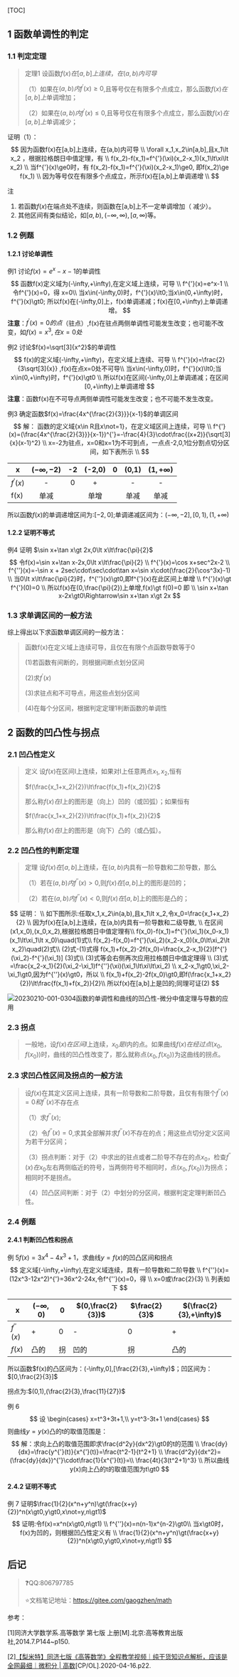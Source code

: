 [TOC]

## 1 函数单调性的判定

### 1.1 判定定理

> 定理1 设函数$f(x)在[a,b]上连续，在(a,b)内可导$
>
> （1）如果在$(a,b)内f^{'}(x)\ge0$,且等号仅在有限多个点成立，那么函数$f(x)在[a,b]上$单调增加；
>
> （2）如果在$(a,b)内f^{'}(x)\le0$,且等号仅在有限多个点成立，那么函数$f(x)在[a,b]上$单调减少；

证明（1）：
$$
因为函数f(x)在[a,b]上连续，在(a,b)内可导 \\
\forall x_1,x_2\in[a,b],且x_1\lt x_2 ，根据拉格朗日中值定理，有 \\
f(x_2)-f(x_1)=f^{'}(\xi)(x_2-x_1)(x_1\lt\xi\lt x_2) \\
当f^{'}(x)\ge0时，有 f(x_2)-f(x_1)=f^{'}(\xi)(x_2-x_1)\ge0, 即f(x_2)\ge f(x_1) \\
因为等号仅在有限多个点成立，所示f(x)在[a,b]上单调递增 \\
$$


注

1. 若函数$f(x)$在端点处不连续，则函数在[a,b]上不一定单调增加（ 减少）。
2. 其他区间有类似结论，如$[a,b),(-\infty,\infty),[a,\infty)$等。

### 1.2 例题

#### 1.2.1 讨论单调性

例1 讨论$f(x)=e^x-x-1$的单调性
$$
函数f(x)定义域为(-\infty,+\infty),在定义域上连续，可导 \\
f^{'}(x)=e^x-1  \\
令f^{'}(x)=0，得 x=0\\
当x\in(-\infty,0)时，f^{'}(x)\lt0;当x\in(0,+\infty)时，f^{'}(x)\gt0;
所以f(x)在(-\infty,0]上，f(x)单调递减；f(x)在[0,+\infty)上单调递增。
$$
**注意**：$f^{'}(x)=0的点$（驻点）,f(x)在驻点两侧单调性可能发生改变；也可能不改变，如$f(x)=x^3,在x=0处$

例2 讨论$f(x)=\sqrt[3]{x^2}$的单调性
$$
f(x)的定义域(-\infty,+\infty)，在定义域上连续、可导 \\
f^{'}(x)=\frac{2}{3\sqrt[3]{x}} ,f(x)在点x=0处不可导\\
当x\in(-\infty,0)时，f^{'}(x)\lt0;当x\in(0,+\infty)时，f^{'}(x)\gt0 \\
所以f(x)在区间(-\infty,0]上单调递减；在区间[0,+\infty)上单调递增 
$$
**注意**：函数f(x)在不可导点两侧单调性可能发生改变；也不可能不发生改变。

例3 确定函数$f(x)=\frac{4x^{\frac{2}{3}}}{x-1}$的单调区间
$$
解：
函数的定义域{x\in R且x\not=1}，在定义域区间上连续，可导 \\
f^{'}(x)=(\frac{4x^{\frac{2}{3}}}{x-1})^{'}=-\frac{4}{3}\cdot\frac{(x+2)}{\sqrt[3]{x}(x-1)^2} \\
x=-2为驻点，x=0和x=1为不可到点，一点点-2,0,1位分割点切分区间，如下表所示 \\
$$

| x          | $(-\infty,-2)$ |  -2  | (-2,0) |  0   | (0,1) | $(1,+\infty)$ |
| ---------- | :------------: | :--: | :----: | :--: | :---: | :-----------: |
| $f^{'}(x)$ |       -        |  0   |   +    |      |   -   |       -       |
| f(x)       |      单减      |      |  单增  |      | 单减  |     单减      |

所以函数$f(x)$的单调递增区间为:$[-2,0]$;单调递减区间为：$(-\infty,-2],[0,1),(1,+\infty)$

#### 1.2.2 证明不等式

例4 证明 $\sin x+\tan x\gt 2x,0\lt x\lt\frac{\pi}{2}$
$$
令f(x)=\sin x+\tan x-2x,0\lt x\lt\frac{\pi}{2} \\
f^{'}(x)=\cos x+sec^2x-2 \\
f^{''}(x)=-\sin x + 2sec\cdot\sec\cdot\tan x=\sin x\cdot(\frac{2}{\cos^3x}-1) \\
当0\lt x\lt\frac{\pi}{2}时，f^{''}(x)\gt0,即f^{'}(x)在此区间上单增 \\
f^{'}(x)\gt f^{'}(0)=0 \\
所以f(x)在(0,\frac{\pi}{2})上单增,f(x)\gt f(0)=0 即 \\
\sin x+\tan x-2x\gt0\Rightarrow\sin x+\tan x\gt 2x
$$

### 1.3 求单调区间的一般方法

综上得出以下求函数单调区间的一般方法：



> 函数f(x)在定义域上连续可导，且仅在有限个点函数导数等于0
>
> (1)若函数有间断的，则根据间断点划分区间
>
> (2)求$f^{'}(x)$
>
> (3)求驻点和不可导点，用这些点划分区间
>
> (4)在每个分区间，根据判定定理1判断函数的单调性



## 2 函数的凹凸性与拐点

### 2.1 凹凸性定义

> 定义 设$f(x)$在区间I上连续，如果对I上任意两点$x_1,x_2$,恒有
>
> $f(\frac{x_1+x_2}{2})\lt\frac{f(x_1)+f(x_2)}{2}$
>
> 那么称$f(x)在I$上的图形是（向上）凹的（或凹弧）；如果恒有
>
> $f(\frac{x_1+x_2}{2})\lt\frac{f(x_1)+f(x_2)}{2}$
>
> 那么称$f(x)在I$上的图形是（向下）凸的（或凸弧）。

### 2.2 凹凸性的判断定理

> 定理 设$f(x)在[a,b]$上连续，在$(a,b)$内具有一阶导数和二阶导数，那么
>
> （1）若在$(a,b)内f^{''}(x)\gt0$,则$f(x)在[a,b]$上的图形是凹的；
>
> （2）若在$(a,b)内f^{''}(x)\lt0$,则$f(x)在[a,b]$上的图形是凸的；

$$
证明： \\
如下图所示:任取x_1,x_2\in(a,b),且x_1\lt x_2,令x_0=\frac{x_1+x_2}{2} \\
因为f(x)在[a,b]上连续，在(a,b)内具有一阶导数和二级导数, \\
在区间(x1,x_0),(x_0,x_2),根据拉格朗日中值定理有\\
f(x_0)-f(x_1)=f^{'}(\xi_1)(x_0-x_1)(x_1\lt\xi_1\lt x_0)\quad(1)式\\
f(x_2)-f(x_0)=f^{'}(\xi_2)(x_2-x_0)(x_0\lt\xi_2\lt x_2)\quad(2)式\\
(2)式-(1)式得  f(x_1)+f(x_2)-2f(x_0)=\frac{x_2-x_1}{2}[f^{'}(\xi_2)-f^{'}(\xi_1)] (3)式\\
(3)式等会右侧再次应用拉格朗日中值定理得 \\
(3)式=\frac{x_2-x_1}{2}(\xi_2-\xi_1)f^{''}(\xi)(\xi_1\lt\xi\lt\xi_2) \\
x_2-x_1\gt0,\xi_2-\xi_1\gt0,因为f^{''}(x)\gt0，所以 \\
f(x_1)+f(x_2)-2f(x_0)\gt0,即f(\frac{x_1+x_2}{2})\lt\frac{f(x_1)+f(x_2)}{2}\\
所以f(x)在[a,b]上是凹的;同理可证(2)
$$

![20230210-001-0304函数的单调性和曲线的凹凸性-微分中值定理与导数的应用](L:\study\math\note\03微分中值定理与导数的应用\images\20230210-001-0304函数的单调性和曲线的凹凸性-微分中值定理与导数的应用.png)

### 2.3 拐点

> 一般地，设$f(x)在区间I$上连续，$x_0是I$内的点。如果曲线$f(x)在经过点(x_0,f(x_0))$时，曲线的凹凸性改变了，那么就称点$(x_0,f(x_0))$为这曲线的拐点。

### 2.3 求凹凸性区间及拐点的一般方法

> 设$f(x)$在其定义区间上连续，具有一阶导数和二阶导数，且仅有有限个$f^{''}(x)=0和f^{''}(x)$不存在点
>
> （1）求$f^{''}(x)$;
>
> （2）令$f^{''}(x)=0$,求其全部解并求$f^{''}(x)$不存在的点；用这些点切分定义区间为若干分区间；
>
> （3）拐点判断：对于（2）中求出的驻点或者二阶导不存在的点$x_0$，检查$f^{''}(x)在x_0$左右两侧临近的符号，当两侧符号不相同时，点$(x_0,f(x_0))$为拐点；相同时不是拐点。
>
> （4）凹凸区间判断：对于（2）中划分的分区间，根据判定定理判断凹凸性。

### 2.4 例题

#### 2.4.1 判断凹凸性和拐点

例 5$f(x)=3x^4-4x^3+1$，求曲线$y=f(x)$的凹凸区间和拐点
$$
定义域(-\infty,+\infty),在定义域连续，具有一阶导数和二阶导数 \\
f^{''}(x)=(12x^3-12x^2)^{'}=36x^2-24x,令f^{''}(x)=0，得 \\
x=0或\frac{2}{3} \\
列表如下
$$

| x           | $(-\infty,0)$ | 0    | $(0,\frac{2}{3})$ | $\frac{2}{3}$ | $(\frac{2}{3},+\infty)$ |
| ----------- | ------------- | ---- | ----------------- | ------------- | ----------------------- |
| $f^{''}(x)$ | +             | 0    | -                 | 0             | +                       |
| $f(x)$      | 凸的          | 拐   | 凹的              | 拐            | 凸的                    |

所以函数$f(x)的凸区间为：(-\infty,0],[\frac{2}{3},+\infty)$；凹区间为：$[0,\frac{2}{3}]$

拐点为:$(0,1),(\frac{2}{3},\frac{11}{27})$

例 6 
$$
设
\begin{cases}
x=t^3+3t+1,\\
y=t^3-3t+1
\end{cases}
$$
则曲线$y=y(x)$凸的t的取值范围是：
$$
解：求向上凸的取值范围即求\frac{d^2y}{dx^2}\gt0的t的范围 \\
\frac{dy}{dx}=\frac{y^{'}(t)}{x^{'}(t)}=\frac{t^2-1}{t^2+1} \\
\frac{d^2y}{dx^2}=(\frac{dy}{dx})^{'}\cdot\frac{1}{x^{'}(t)}=\\
\frac{4t}{3(t^2+1)^3} \\
所以曲线y(x)向上凸的t的取值范围为t\gt0
$$

#### 2.4.2 证明不等式

 例 7 证明$\frac{1}{2}(x^n+y^n)\gt(\frac{x+y}{2})^n(x\gt0,y\gt0,x\not=y,n\gt1)$
$$
证明:令f(x)=x^n(x\gt0,n\gt1) \\
f^{''}(x)=n(n-1)x^{n-2}\gt0\\
当x\gt0时，f(x)为凹的，则根据凹凸性定义有 \\
\frac{1}{2}(x^n+y^n)\gt(\frac{x+y}{2})^n(x\gt0,y\gt0,x\not=y,n\gt1)
$$


## 后记



> :question:QQ:806797785
>
> :star:文档笔记地址：https://gitee.com/gaogzhen/math

参考：

[1]同济大学数学系.高等数学 第七版 上册[M].北京:高等教育出版社,2014.7.P144~p150.

[2]<a href="https://www.bilibili.com/video/BV1864y1T7Ks">【梨米特】同济七版《高等数学》全程教学视频｜纯干货知识点解析，应该是全网最细｜微积分 | 高数</a>[CP/OL].2020-04-16.p22.

